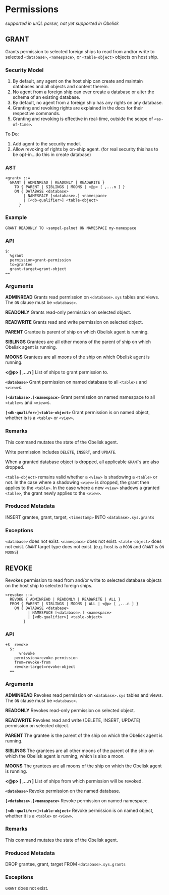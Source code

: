 # Permissions
*supported in urQL parser, not yet supported in Obelisk*

## GRANT

Grants permission to selected foreign ships to read from and/or write to selected `<database>`, `<namespace>`, or `<table-object>` objects on host ship.

### Security Model

1. By default, any agent on the host ship can create and maintain databases and all objects and content therein.
2. No agent from a foreign ship can ever create a database or alter the schema of an existing database.
3. By default, no agent from a foreign ship has any rights on any database.
4. Granting and revoking rights are explained in the docs for their respective commands.
5. Granting and revoking is effective in real-time, outside the scope of `<as-of-time>`.

To Do: 
1. Add agent to the security model.
2. Allow revoking of rights by on-ship agent. (for real security this has to be opt-in...do this in create database)

### AST
```
<grant> ::=
  GRANT { ADMINREAD | READONLY | READWRITE }
    TO { PARENT | SIBLINGS | MOONS | <@p> [ ,...n ] }
    ON { DATABASE <database>
        | NAMESPACE [<database>.] <namespace>
        | [<db-qualifier>] <table-object> 
      }
```

### Example

`GRANT READONLY TO ~sampel-palnet ON NAMESPACE my-namespace`

### API
```
$:
  %grant
  permission=grant-permission
  to=grantee
  grant-target=grant-object
==
```

### Arguments

**ADMINREAD**
Grants read permission on `<database>.sys` tables and views.
The `ON` clause must be `<database>`.

**READONLY**
Grants read-only permission on selected object.

**READWRITE**
Grants read and write permission on selected object.

**PARENT**
Grantee is parent of ship on which Obelisk agent is running.

**SIBLINGS**
Grantees are all other moons of the parent of ship on which Obelisk agent is running.

**MOONS**
Grantees are all moons of the ship on which Obelisk agent is running.

**<@p> [ ,...n ]**
List of ships to grant permission to.

**`<database>`**
Grant permission on named database to all `<table>s` and `<view>`s.

**`[<database>.]<namespace>`**
Grant permission on named namespace to all `<table>s` and `<view>`s.

**`[<db-qualifer>]<table-object>`**
Grant permission is on named object, whether is is a `<table>` or `<view>`.

### Remarks

This command mutates the state of the Obelisk agent.

Write permission includes `DELETE`, `INSERT`, and `UPDATE`.

When a granted database object is dropped, all applicable `GRANT`s are also dropped.

`<table-object>` remains valid whether a `<view>` is shadowing a `<table>` or not.
In the case where a shadowing `<view>` is dropped, the grant then applies to the `<table>`. In the case where a new `<view>` shadows a granted `<table>`, the grant newly applies to the `<view>`.


### Produced Metadata

INSERT grantee, grant, target, `<timestamp>` INTO `<database>.sys.grants`

### Exceptions

`<database>` does not exist.
`<namespace>` does not exist.
`<table-object>` does not exist.
`GRANT` target type does not exist. (e.g. host is a `MOON` and `GRANT` is `ON MOONS`)


## REVOKE

Revokes permission to read from and/or write to selected database objects on the host ship to selected foreign ships.

```
<revoke> ::=
  REVOKE { ADMINREAD | READONLY | READWRITE | ALL }
  FROM { PARENT | SIBLINGS | MOONS | ALL | <@p> [ ,...n ] }
    ON { DATABASE <database>
          | NAMESPACE [<database>.] <namespace>
          | [<db-qualifier>] <table-object> 
        }
```


### API
```
+$  revoke
  $:
      %revoke
    permission=revoke-permission
    from=revoke-from
    revoke-target=revoke-object
  ==
```

### Arguments

**ADMINREAD**
Revokes read permission on `<database>.sys` tables and views. The `ON` clause must be `<database>`.

**READONLY**
Revokes read-only permission on selected object.

**READWRITE**
Revokes read and write (DELETE, INSERT, UPDATE) permission on selected object.

**PARENT**
The grantee is the parent of the ship on which the Obelisk agent is running.

**SIBLINGS**
The grantees are all other moons of the parent of the ship on which the Obelisk agent is running, which is also a moon.

**MOONS**
The grantees are all moons of the ship on which the Obelisk agent is running.

**<@p> [ ,...n ]**
List of ships from which permission will be revoked.

**`<database>`**
Revoke permission on the named database.

**`[<database>.]<namespace>`**
Revoke permission on named namespace.

**`[<db-qualifer>]<table-object>`**
Revoke permission is on named object, whether it is a `<table>` or `<view>`.

### Remarks

This command mutates the state of the Obelisk agent.

### Produced Metadata

DROP grantee, grant, target FROM `<database>.sys.grants`

### Exceptions

`GRANT` does not exist.

